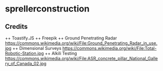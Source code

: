 # sprellerconstruction

## Credits

++ Toastify.JS
++ Freepik
++ Ground Penetrating Radar https://commons.wikimedia.org/wiki/File:Ground_Penetrating_Radar_in_use.jpg
++ Dimensional Surveys https://commons.wikimedia.org/wiki/File:Total-Robotic-Station.jpg
++ Alkili Testing https://commons.wikimedia.org/wiki/File:ASR_concrete_pillar_National_Gallery_of_Canada_02.jpg